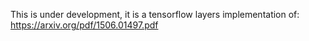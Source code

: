 This is under development, it is a tensorflow layers implementation of:
https://arxiv.org/pdf/1506.01497.pdf
